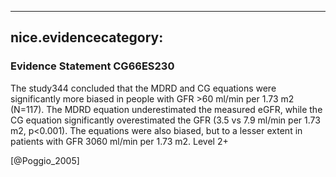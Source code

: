 
---
nice.evidencecategory: 
---

### Evidence Statement CG66ES230
The study344 concluded that the MDRD and CG equations were significantly more biased in
people with GFR >60 ml/min per 1.73 m2 (N=117). The MDRD equation underestimated the
measured eGFR, while the CG equation significantly overestimated the GFR (3.5 vs 7.9
ml/min per 1.73 m2, p<0.001). The equations were also biased, but to a lesser extent in patients
with GFR 3060 ml/min per 1.73 m2. Level 2+

[@Poggio_2005]

